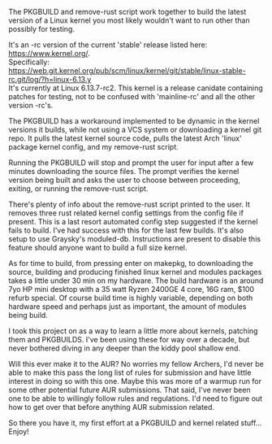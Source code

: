 The PKGBUILD and remove-rust script work together to build the latest version of a Linux kernel you most likely wouldn't want to run other than possibly for testing.

It's an -rc version of the current 'stable' release listed here: https://www.kernel.org/. <br>
Specifically: https://web.git.kernel.org/pub/scm/linux/kernel/git/stable/linux-stable-rc.git/log/?h=linux-6.13.y <br> 
It's currently at Linux 6.13.7-rc2. This kernel is a release canidate containing patches for testing, not to be confused with 'mainline-rc' and all the other version -rc's.<br>

The PKGBUILD has a workaround implemented to be dynamic in the kernel versions it builds, while not using a VCS system or downloading a kernel git repo. 
It pulls the latest kernel source code, pulls the latest Arch 'linux' package kernel config, and my remove-rust script.

Running the PKGBUILD will stop and prompt the user for input after a few minutes downloading the source files.
The prompt verifies the kernel version being built and asks the user to choose between proceeding, exiting, or running the remove-rust script.

There's plenty of info about the remove-rust script printed to the user. It removes three rust related kernel config settings from the config file if present.
This is a last resort automated config step suggested if the kernel fails to build. I've had success with this for the last few builds.
It's also setup to use Graysky's moduled-db. Instructions are present to disable this feature should anyone want to build a full size kernel.

As for time to build, from pressing enter on makepkg, to downloading the source, building and producing finished linux kernel and modules packages takes a little under 30 min on my hardware.
The build hardware is an around 7yo HP mini desktop with a 35 watt Ryzen 2400GE 4 core, 16G ram, $100 refurb special.
Of course build time is highly variable, depending on both hardware speed and perhaps just as important, the amount of modules being build.

I took this project on as a way to learn a little more about kernels, patching them and PKGBUILDS. 
I've been using these for way over a decade, but never bothered diving in any deeper than the kiddy pool shallow end.

Will this ever make it to the AUR? No worries my fellow Archers, I'd never be able to make this pass the long list of rules for submission and have little interest in doing so with this one.
Maybe this was more of a warmup run for some other potential future AUR submissions. That said, I've never been one to be able to willingly follow rules and regulations. I'd need to figure out how to get over that before anything AUR submission related. 

So there you have it, my first effort at a PKGBUILD and kernel related stuff... Enjoy!